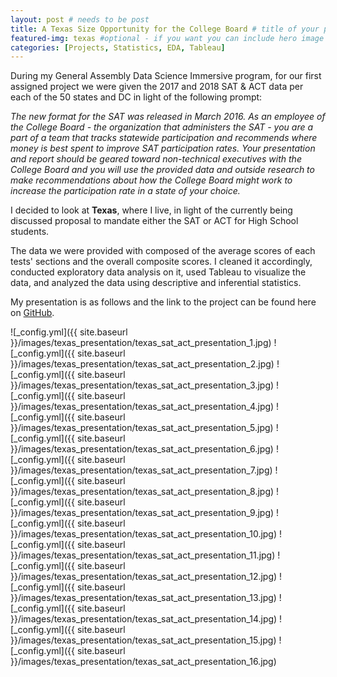 ```yaml
---
layout: post # needs to be post
title: A Texas Size Opportunity for the College Board # title of your post
featured-img: texas #optional - if you want you can include hero image
categories: [Projects, Statistics, EDA, Tableau]
---
```


During my General Assembly Data Science Immersive program, for our first assigned project we were given the 2017 and 2018 SAT & ACT data per each of the 50 states and DC in light of the following prompt: 

*The new format for the SAT was released in March 2016. As an employee of the College Board - the organization that administers the SAT - you are a part of a team that tracks statewide participation and recommends where money is best spent to improve SAT participation rates. Your presentation and report should be geared toward non-technical executives with the College Board and you will use the provided data and outside research to make recommendations about how the College Board might work to increase the participation rate in a state of your choice.*

I decided to look at **Texas**, where I live, in light of the currently being discussed proposal to mandate either the SAT or ACT for High School students. 

The data we were provided with composed of the average scores of each tests' sections and the overall composite scores. I cleaned it accordingly, conducted exploratory data analysis on it, used Tableau to visualize the data, and analyzed the data using descriptive and inferential statistics.

My presentation is as follows and the link to the project can be found here on [GitHub](https://github.com/cdubbs512/SAT_or_ACT_in_Texas).


![_config.yml]({{ site.baseurl }}/images/texas_presentation/texas_sat_act_presentation_1.jpg)
![_config.yml]({{ site.baseurl }}/images/texas_presentation/texas_sat_act_presentation_2.jpg)
![_config.yml]({{ site.baseurl }}/images/texas_presentation/texas_sat_act_presentation_3.jpg)
![_config.yml]({{ site.baseurl }}/images/texas_presentation/texas_sat_act_presentation_4.jpg)
![_config.yml]({{ site.baseurl }}/images/texas_presentation/texas_sat_act_presentation_5.jpg)
![_config.yml]({{ site.baseurl }}/images/texas_presentation/texas_sat_act_presentation_6.jpg)
![_config.yml]({{ site.baseurl }}/images/texas_presentation/texas_sat_act_presentation_7.jpg)
![_config.yml]({{ site.baseurl }}/images/texas_presentation/texas_sat_act_presentation_8.jpg)
![_config.yml]({{ site.baseurl }}/images/texas_presentation/texas_sat_act_presentation_9.jpg)
![_config.yml]({{ site.baseurl }}/images/texas_presentation/texas_sat_act_presentation_10.jpg)
![_config.yml]({{ site.baseurl }}/images/texas_presentation/texas_sat_act_presentation_11.jpg)
![_config.yml]({{ site.baseurl }}/images/texas_presentation/texas_sat_act_presentation_12.jpg)
![_config.yml]({{ site.baseurl }}/images/texas_presentation/texas_sat_act_presentation_13.jpg)
![_config.yml]({{ site.baseurl }}/images/texas_presentation/texas_sat_act_presentation_14.jpg)
![_config.yml]({{ site.baseurl }}/images/texas_presentation/texas_sat_act_presentation_15.jpg)
![_config.yml]({{ site.baseurl }}/images/texas_presentation/texas_sat_act_presentation_16.jpg)
